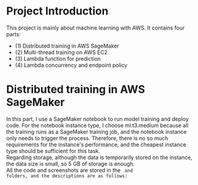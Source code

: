 # Project Introduction

This project is mainly about machine learning with AWS. It contains four parts:
 - (1) Distributed training in AWS SageMaker
 - (2) Multi-thread training on AWS EC2
 - (3) Lambda function for prediction
 - (4) Lambda concurrency and endpoint policy

# Distributed training in AWS SageMaker

In this part, I use a SageMaker notebook to run model training and deploy code. For the notebook instance type, I choose ml.t3.medium because all the training runs as a SageMaker training job, and the notebook instance only needs to trigger the process. Therefore, there is no so much requirements for the instance's performance, and the cheapest instance type should be sufficient for this task.<br/>
Regarding storage, although the data is temporarily stored on the instance, the data size is small, so 5 GB of storage is enough.<br/>
All the code and screenshots are stored in the <code> and <training and deployment> folders, and the descriptions are as follows:





